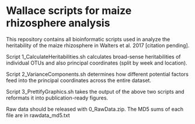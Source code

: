 # Wallace scripts for maize rhizosphere analysis
This repository contains all bioinformatic scripts used in analyze the heritability of the maize rhizosphere in Walters et al. 2017 [citation pending].

Script 1_CalculateHeritabilities.sh calculates broad-sense heritabilities of individual OTUs and also principal coordinates (split by week and location).

Script 2_VarianceComponents.sh determines how different potential factors feed into the principal coordinates across the entire dataset.

Script 3_PrettifyGraphics.sh takes the output of the above two scripts and reformats it into publication-ready figures.

Raw data should be released with 0_RawData.zip. The MD5 sums of each file are in rawdata_md5.txt
